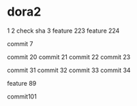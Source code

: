 # dora2
1
2 check sha
3
feature 223
feature 224

commit 7







commit 20
commit 21
commit 22
commit 23

commit 31
commit 32
commit 33
commit 34



feature 89

commit101
